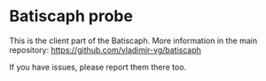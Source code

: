 # Batiscaph probe

This is the client part of the Batiscaph.
More information in the main repository: https://github.com/vladimir-vg/batiscaph

If you have issues, please report them there too.

